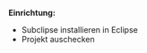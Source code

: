 <b>Einrichtung:</b>
<ul>
<li>Subclipse installieren in Eclipse</li>
<li>Projekt auschecken</li>
</ul>